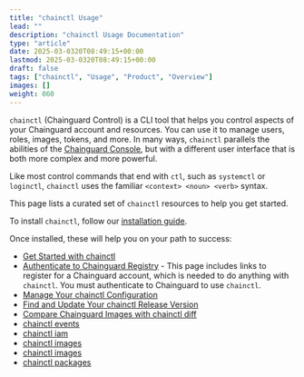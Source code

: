 ```yaml
---
title: "chainctl Usage"
lead: ""
description: "chainctl Usage Documentation"
type: "article"
date: 2025-03-0320T08:49:15+00:00
lastmod: 2025-03-0320T08:49:15+00:00
draft: false
tags: ["chainctl", "Usage", "Product", "Overview"]
images: []
weight: 060
---
```


`chainctl` (Chainguard Control) is a CLI tool that helps you control aspects of your Chainguard account and resources. You can use it to manage users, roles, images, tokens, and more. In many ways, `chainctl` parallels the abilities of the <ins>[Chainguard Console](https://console.chainguard.dev)</ins>, but with a different user interface that is both more complex and more powerful.

Like most control commands that end with `ctl`, such as `systemctl` or `loginctl`, `chainctl` uses the familiar `<context> <noun> <verb>` syntax.

This page lists a curated set of `chainctl` resources to help you get started.

To install `chainctl`, follow our <ins>[installation guide](/chainguard/chainctl-usage/how-to-install-chainctl/)</ins>.

Once installed, these will help you on your path to success:

* <ins>[Get Started with chainctl](/chainguard/chainctl-usage/getting-started-with-chainctl/)</ins>
* <ins>[Authenticate to Chainguard Registry](/chainguard/chainguard-registry/authenticating/)</ins> - This page includes links to register for a Chainguard account, which is needed to do anything with `chainctl`. You must authenticate to Chainguard to use `chainctl`.
* <ins>[Manage Your chainctl Configuration](/chainguard/chainctl-usage/manage-chainctl-config/)</ins>
* <ins>[Find and Update Your chainctl Release Version](/chainguard/chainctl-usage/chainctl-version-update/)</ins>
* <ins>[Compare Chainguard Images with chainctl diff](/chainguard-usage/comparing-images/)</ins>
* <ins>[chainctl events](/chainguard/chainctl-usage/chainctl-events/)</ins>
* <ins>[chainctl iam](/chainguard/chainctl-usage/chainctl-iam/)</ins>
* <ins>[chainctl images](/chainguard/chainctl-usage/chainctl-images/)</ins>
* <ins>[chainctl images](/chainguard/chainctl-usage/chainctl-images-history/)</ins>
* <ins>[chainctl packages](/chainguard/chainctl-usage/chainctl-packages/)</ins>
